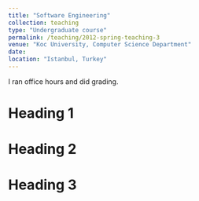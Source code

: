 ```yaml
---
title: "Software Engineering"
collection: teaching
type: "Undergraduate course"
permalink: /teaching/2012-spring-teaching-3
venue: "Koc University, Computer Science Department"
date: 
location: "Istanbul, Turkey"
---
```

I ran office hours and did grading.

Heading 1
======

Heading 2
======

Heading 3
======
